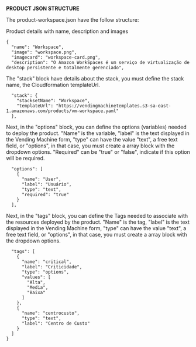 **PRODUCT JSON STRUCTURE**

The product-workspace.json have the follow structure:

Product details with name, description and images

```
{
  "name": "Workspace",
  "image": "workspace.png",
  "imagecard": "workspace-card.png",
  "description": "O Amazon WorkSpaces é um serviço de virtualização de desktop persistente e totalmente gerenciado",
```

The "stack" block have details about the stack, you must define the stack name, the Cloudformation templateUrl.

```
  "stack": {
    "stacksetName": "Workspace",
    "templateUrl": "https://vendingmachinetemplates.s3-sa-east-1.amazonaws.com/products/vm-workspace.yaml"
  },

```

Next, in the "options" block, you can define the options (variables) needed to deploy the product. "Name" is the variable, "label" is the text displayed in the Vending Machine form, "type" can have the value "text", a free text field, or "options", in that case, you must create a array block with the dropdown options. "Required" can be "true" or "false", indicate if this option will be required.

```
  "options": [
    {
      "name": "User",
      "label": "Usuário",
      "type": "text",
      "required": "true"
    }
  ],

```

Next, in the "tags" block, you can define the Tags needed to associate with the resources deployed by the product. "Name" is the tag, "label" is the text displayed in the Vending Machine form, "type" can have the value "text", a free text field, or "options", in that case, you must create a array block with the dropdown options.

```
  "tags": [
    {
      "name": "critical",
      "label": "Criticidade",
      "type": "options",
      "values": [
        "Alta",
        "Media",
        "Baixa"
      ]
    },
    {
      "name": "centrocusto",
      "type": "text",
      "label": "Centro de Custo"
    }
  ]
}
```

